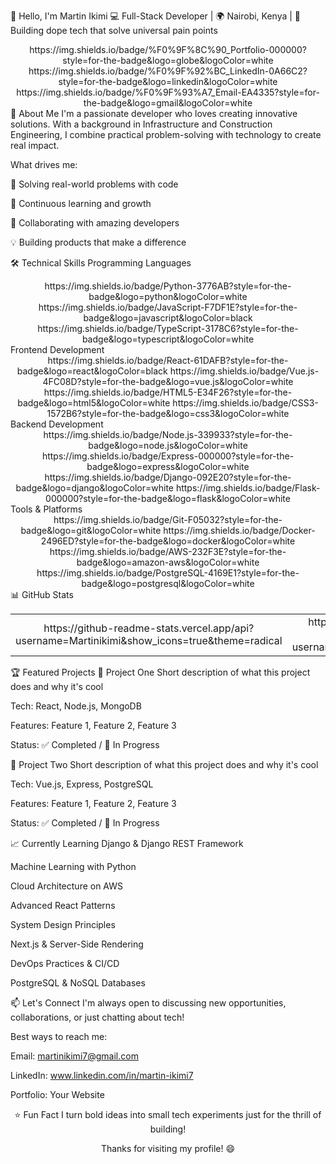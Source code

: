 👋 Hello, I'm Martin Ikimi
💻 Full-Stack Developer | 🌍 Nairobi, Kenya | 🚀 Building dope tech that solve universal pain points
<div align="center">
https://img.shields.io/badge/%F0%9F%8C%90_Portfolio-000000?style=for-the-badge&logo=globe&logoColor=white
https://img.shields.io/badge/%F0%9F%92%BC_LinkedIn-0A66C2?style=for-the-badge&logo=linkedin&logoColor=white
https://img.shields.io/badge/%F0%9F%93%A7_Email-EA4335?style=for-the-badge&logo=gmail&logoColor=white

</div>
📖 About Me
I'm a passionate developer who loves creating innovative solutions. With a background in Infrastructure and Construction Engineering, I combine practical problem-solving with technology to create real impact.

What drives me:

🎯 Solving real-world problems with code

🌱 Continuous learning and growth

🤝 Collaborating with amazing developers

💡 Building products that make a difference

🛠️ Technical Skills
Programming Languages
<div align="center">
https://img.shields.io/badge/Python-3776AB?style=for-the-badge&logo=python&logoColor=white
https://img.shields.io/badge/JavaScript-F7DF1E?style=for-the-badge&logo=javascript&logoColor=black
https://img.shields.io/badge/TypeScript-3178C6?style=for-the-badge&logo=typescript&logoColor=white

</div>
Frontend Development
<div align="center">
https://img.shields.io/badge/React-61DAFB?style=for-the-badge&logo=react&logoColor=black
https://img.shields.io/badge/Vue.js-4FC08D?style=for-the-badge&logo=vue.js&logoColor=white
https://img.shields.io/badge/HTML5-E34F26?style=for-the-badge&logo=html5&logoColor=white
https://img.shields.io/badge/CSS3-1572B6?style=for-the-badge&logo=css3&logoColor=white

</div>
Backend Development
<div align="center">
https://img.shields.io/badge/Node.js-339933?style=for-the-badge&logo=node.js&logoColor=white
https://img.shields.io/badge/Express-000000?style=for-the-badge&logo=express&logoColor=white
https://img.shields.io/badge/Django-092E20?style=for-the-badge&logo=django&logoColor=white
https://img.shields.io/badge/Flask-000000?style=for-the-badge&logo=flask&logoColor=white

</div>
Tools & Platforms
<div align="center">
https://img.shields.io/badge/Git-F05032?style=for-the-badge&logo=git&logoColor=white
https://img.shields.io/badge/Docker-2496ED?style=for-the-badge&logo=docker&logoColor=white
https://img.shields.io/badge/AWS-232F3E?style=for-the-badge&logo=amazon-aws&logoColor=white
https://img.shields.io/badge/PostgreSQL-4169E1?style=for-the-badge&logo=postgresql&logoColor=white

</div>
📊 GitHub Stats
<div align="center"><table> <tr> <td align="center">
https://github-readme-stats.vercel.app/api?username=Martinikimi&show_icons=true&theme=radical

</td> <td align="center">
https://github-readme-stats.vercel.app/api/top-langs/?username=Martinikimi&layout=compact&theme=radical

</td> </tr> </table></div>
🏆 Featured Projects
🎯 Project One
Short description of what this project does and why it's cool

Tech: React, Node.js, MongoDB

Features: Feature 1, Feature 2, Feature 3

Status: ✅ Completed / 🚧 In Progress

🚀 Project Two
Short description of what this project does and why it's cool

Tech: Vue.js, Express, PostgreSQL

Features: Feature 1, Feature 2, Feature 3

Status: ✅ Completed / 🚧 In Progress

📈 Currently Learning
Django & Django REST Framework

Machine Learning with Python

Cloud Architecture on AWS

Advanced React Patterns

System Design Principles

Next.js & Server-Side Rendering

DevOps Practices & CI/CD

PostgreSQL & NoSQL Databases

📫 Let's Connect
I'm always open to discussing new opportunities, collaborations, or just chatting about tech!

Best ways to reach me:

Email: martinikimi7@gmail.com

LinkedIn: www.linkedin.com/in/martin-ikimi7

Portfolio: Your Website

<div align="center">
⭐ Fun Fact
I turn bold ideas into small tech experiments just for the thrill of building!

Thanks for visiting my profile! 😄

</div>


